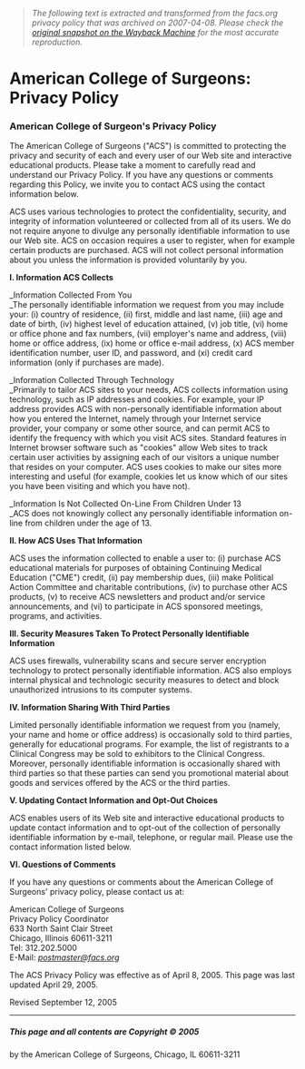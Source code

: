 > *The following text is extracted and transformed from the facs.org privacy policy that was archived on 2007-04-08. Please check the [original snapshot on the Wayback Machine](https://web.archive.org/web/20070408150951id_/http%3A//www.facs.org/privacy.html) for the most accurate reproduction.*

# American College of Surgeons: Privacy Policy

  


### American College of Surgeon's Privacy Policy

The American College of Surgeons ("ACS") is committed to protecting the privacy and security of each and every user of our Web site and interactive educational products. Please take a moment to carefully read and understand our Privacy Policy. If you have any questions or comments regarding this Policy, we invite you to contact ACS using the contact information below.

ACS uses various technologies to protect the confidentiality, security, and integrity of information volunteered or collected from all of its users. We do not require anyone to divulge any personally identifiable information to use our Web site. ACS on occasion requires a user to register, when for example certain products are purchased. ACS will not collect personal information about you unless the information is provided voluntarily by you.

**I. Information ACS Collects**

_Information Collected From You  
_The personally identifiable information we request from you may include your: (i) country of residence, (ii) first, middle and last name, (iii) age and date of birth, (iv) highest level of education attained, (v) job title, (vi) home or office phone and fax numbers, (vii) employer's name and address, (viii) home or office address, (ix) home or office e-mail address, (x) ACS member identification number, user ID, and password, and (xi) credit card information (only if purchases are made).

_Information Collected Through Technology  
_Primarily to tailor ACS sites to your needs, ACS collects information using technology, such as IP addresses and cookies. For example, your IP address provides ACS with non-personally identifiable information about how you entered the Internet, namely through your Internet service provider, your company or some other source, and can permit ACS to identify the frequency with which you visit ACS sites. Standard features in Internet browser software such as "cookies" allow Web sites to track certain user activities by assigning each of our visitors a unique number that resides on your computer. ACS uses cookies to make our sites more interesting and useful (for example, cookies let us know which of our sites you have been visiting and which you have not). 

_Information Is Not Collected On-Line From Children Under 13  
_ACS does not knowingly collect any personally identifiable information on-line from children under the age of 13.

**II. How ACS Uses That Information**

ACS uses the information collected to enable a user to: (i) purchase ACS educational materials for purposes of obtaining Continuing Medical Education ("CME") credit, (ii) pay membership dues, (iii) make Political Action Committee and charitable contributions, (iv) to purchase other ACS products, (v) to receive ACS newsletters and product and/or service announcements, and (vi) to participate in ACS sponsored meetings, programs, and activities.

**III. Security Measures Taken To Protect Personally Identifiable Information**

ACS uses firewalls, vulnerability scans and secure server encryption technology to protect personally identifiable information. ACS also employs internal physical and technologic security measures to detect and block unauthorized intrusions to its computer systems.

**IV. Information Sharing With Third Parties**

Limited personally identifiable information we request from you (namely, your name and home or office address) is occasionally sold to third parties, generally for educational programs. For example, the list of registrants to a Clinical Congress may be sold to exhibitors to the Clinical Congress. Moreover, personally identifiable information is occasionally shared with third parties so that these parties can send you promotional material about goods and services offered by the ACS or the third parties. 

**V. Updating Contact Information and Opt-Out Choices**

ACS enables users of its Web site and interactive educational products to update contact information and to opt-out of the collection of personally identifiable information by e-mail, telephone, or regular mail. Please use the contact information listed below. 

**VI. Questions of Comments**

If you have any questions or comments about the American College of Surgeons' privacy policy, please contact us at:

American College of Surgeons  
Privacy Policy Coordinator  
633 North Saint Clair Street  
Chicago, Illinois 60611-3211  
Tel: 312.202.5000  
E-Mail: [_postmaster@facs.org_](mailto:postmaster@facs.org)  


The ACS Privacy Policy was effective as of April 8, 2005. This page was last updated April 29, 2005.

Revised September 12, 2005

* * *

##### This page and all contents are Copyright © 2005  
by the American College of Surgeons, Chicago, IL 60611-3211

